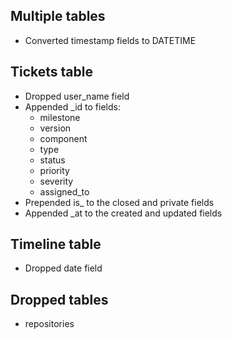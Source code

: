Multiple tables
-----------

- Converted timestamp fields to DATETIME

Tickets table
--------------

- Dropped user_name field
- Appended _id to fields:
    - milestone
    - version
    - component
    - type
    - status
    - priority
    - severity
    - assigned_to
- Prepended is_ to the closed and private fields
- Appended _at to the created and updated fields

Timeline table
---------------

- Dropped date field

Dropped tables
--------------

- repositories